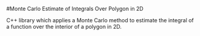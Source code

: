 #Monte Carlo Estimate of Integrals Over Polygon in 2D

C++ library which applies a Monte Carlo method to estimate the integral of a function over the interior of a polygon in 2D.

